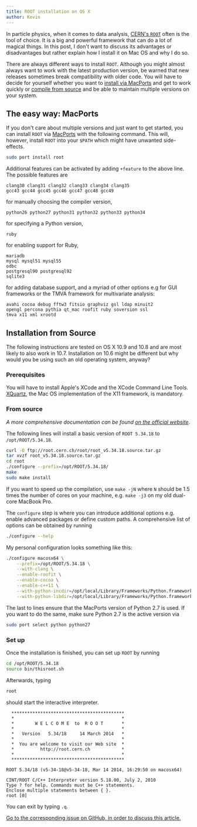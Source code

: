```yaml
---
title: ROOT installation on OS X
author: Kevin
---
```


In particle physics, when it comes to data analysis, [CERN's
`ROOT`](http://root.cern.ch/) often is the tool of choice. It is a big and
powerful framework that can do a lot of magical things. In this post, I don't
want to discuss its advantages or disadvantages but rather explain how I
install it on Mac OS and why I do so.

<!--more-->

There are always different ways to install `ROOT`. Although you might almost
always want to work with the latest production version, be warned that new
releases sometimes break compatibility with older code. You will have to decide
for yourself whether you want to [install via MacPorts](#the-easy-way-macports)
and get to work quickly or [compile from source](#installation-from-source) and
be able to maintain multiple versions on your system.


## The easy way: MacPorts

If you don't care about multiple versions and just want to get started, you can
install `ROOT` via [MacPorts](http://www.macports.org/) with the following
command. This will, however, install `ROOT` into your `$PATH` which might have
unwanted side-effects.

```bash
sudo port install root
```

Additional features can be activated by adding `+feature` to the above line.
The possible features are

```
clang30 clang31 clang32 clang33 clang34 clang35
gcc43 gcc44 gcc45 gcc46 gcc47 gcc48 gcc49
```

for manually choosing the compiler version,

```
python26 python27 python31 python32 python33 python34
```

for specifying a Python version,

```
ruby
```

for enabling support for Ruby,

```
mariadb
mysql mysql51 mysql55
odbc
postgresql90 postgresql92
sqlite3
```

for adding database support, and a myriad of other options e.g for GUI
frameworks or the TMVA framework for multivariate analysis:

```
avahi cocoa debug fftw3 fitsio graphviz gsl ldap minuit2
opengl percona pythia qt_mac roofit ruby soversion ssl
tmva x11 xml xrootd
```

## Installation from Source

The following instructions are tested on OS X 10.9 and 10.8 and are most likely
to also work in 10.7. Installation on 10.6 might be different but why would you
be using such an old operating system, anyway?


### Prerequisites

You will have to install Apple's XCode and the XCode Command Line Tools.
[XQuartz](https://xquartz.macosforge.org/landing/), the Mac OS implementation
of the X11 framework, is mandatory.


### From source

_A more comprehensive documentation can be found [on the official
website](http://root.cern.ch/drupal/content/installing-root-source)_.

The following lines will install a basic version of `ROOT 5.34.18` to
`/opt/ROOT/5.34.18`.

```bash
curl -O ftp://root.cern.ch/root/root_v5.34.18.source.tar.gz
tar xvzf root_v5.34.18.source.tar.gz
cd root
./configure --prefix=/opt/ROOT/5.34.18/
make
sudo make install
```

If you want to speed up the compilation, use `make -jN` where `N` should be 1.5
times the number of cores on your machine, e.g. `make -j3` on my old dual-core
MacBook Pro.

The `configure` step is where you can introduce additional options e.g. enable
advanced packages or define custom paths. A comprehensive list of options can
be obtained by running

```bash
./configure --help
```

My personal configuration looks something like this:

```bash
./configure macosx64 \
    --prefix=/opt/ROOT/5.34.18 \
    --with-clang \
    --enable-roofit \
    --enable-cocoa \
    --enable-c++11 \
    --with-python-incdir=/opt/local/Library/Frameworks/Python.framework/Versions/2.7/include/python2.7/ \
    --with-python-libdir=/opt/local/Library/Frameworks/Python.framework/Versions/2.7/lib/
```

The last to lines ensure that the MacPorts version of Python 2.7 is used. If
you want to do the same, make sure Python 2.7 is the active version via

```bash
sudo port select python python27
```

### Set up

Once the installation is finished, you can set up `ROOT` by running

```bash
cd /opt/ROOT/5.34.18
source bin/thisroot.sh
```

Afterwards, typing

```bash
root
```

should start the interactive interpreter.

```
  *******************************************
  *                                         *
  *        W E L C O M E  to  R O O T       *
  *                                         *
  *   Version   5.34/18     14 March 2014   *
  *                                         *
  *  You are welcome to visit our Web site  *
  *          http://root.cern.ch            *
  *                                         *
  *******************************************

ROOT 5.34/18 (v5-34-18@v5-34-18, Mar 14 2014, 16:29:50 on macosx64)

CINT/ROOT C/C++ Interpreter version 5.18.00, July 2, 2010
Type ? for help. Commands must be C++ statements.
Enclose multiple statements between { }.
root [0]
```

You can exit by typing `.q`.

[Go to the corresponding issue on GitHub, in order to discuss this
article.](https://github.com/kdungs/dun.gs/issues/2)
